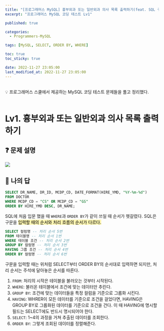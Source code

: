```yaml
---
title: "[프로그래머스 MySQL] 흉부외과 또는 일반외과 의사 목록 출력하기(feat. SQL 구문 순서 팁)"
excerpt: "프로그래머스 MySQL 코딩 테스트 Lv1"

published: true

categories:
  - Programmers-MySQL

tags: [MySQL, SELECT, ORDER BY, WHERE] 

toc: true
toc_sticky: true

date: 2022-11-27 23:05:00
last_modified_at: 2022-11-27 23:05:00
---
```

<br>

<div class="notice--primary" markdown="1">
💡 프로그래머스 스쿨에서 제공하는 MySQL 코딩 테스트 문제들을 풀고 정리했다.
</div>


<br>

# Lv1. 흉부외과 또는 일반외과 의사 목록 출력하기

## ❓ 문제 설명

<img src= "https://user-images.githubusercontent.com/115082062/204139300-c7f8097a-ec8e-414b-9633-ab4a10f52aee.png">

## 📝 나의 답

```sql
SELECT DR_NAME, DR_ID, MCDP_CD, DATE_FORMAT(HIRE_YMD, "%Y-%m-%d")
FROM DOCTOR
WHERE MCDP_CD = "CS" OR MCDP_CD = "GS"
ORDER BY HIRE_YMD DESC, DR_NAME;
```

SQL에 처음 입문 했을 때 `WHERE`과 `ORDER BY`가 같이 쓰일 때 순서가 헷갈렸다. SQL은 구문을 <mark style='background-color: #fff5b1'> 입력할 때의 순서와 처리 흐름의 순서가 다르다. </mark>

```sql
SELECT 컬럼명 -- 처리 순서 5번
FROM 테이블명 -- 처리 순서 1번
WHERE 테이블 조건 -- 처리 순서 2번
GROUP BY 컬럼명 -- 처리 순서 3번
HAVING 그룹 조건 -- 처리 순서 4번
ORDER BY 컬럼명 -- 처리 순서 6번
```

구문을 입력할 때는 위처럼 SELECT부터 ORDER BY의 순서대로 입력하면 되지만, 처리 순서는 주석에 달아놓은 순서를 따른다.
<br>

1) `FROM`: 처리의 시작은 테이블을 불러오는 것부터 시작된다.
2) `WHERE`: 불러온 테이블에서 조건에 맞는 데이터만 추린다.
3) `GROUP BY`: 조건에 맞는 데이터들을 특정 컬럼을 기준으로 그룹화 시킨다.
4) `HAVING`: WHRER이 모든 데이터를 기준으로 조건을 걸었다면, HAVING은 GROUP BY로 그룹화된 데이터를 기준으로 조건을 건다. 이 때 HAVING에 명시할 필드는 SELECT에도 반드시 명시되어야 한다.
5) `SELECT`: 1~4의 과정을 거쳐 추출된 데이터를 조회한다.
6) `ORDER BY`: 그렇게 조회된 데이터를 정렬해준다.


<br>